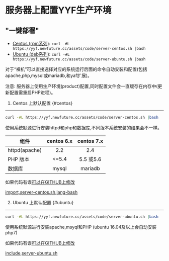 服务器上配置YYF生产环境
===================

"一键部署"
----------------------

* [Centos (rpm系列)](#centos): `curl -#L https://yyf.newfuture.cc/assets/code/server-centos.sh |bash`
* [Ubuntu (deb系列)](#ubuntu): `curl -#L https://yyf.newfuture.cc/assets/code/server-ubuntu.sh |bash`

对于“裸机”可以直接选择对应的系统运行后面的命令自动安装和配置(包括 apache,php,mysql或mariadb,和yaf扩展)。

注意: 服务器上使用生产环境(product)配置,同时配置文件会一直缓存在内存中(更新配置需重启PHP进程)。

1. Centos 上默认配置 {#centos}
------------------------

```bash
curl -#L https://yyf.newfuture.cc/assets/code/server-centos.sh |bash
```
使用系统默源进行安装httpd和php和数据库,不同版本系统安装的结果会不一样。

组件 | centos 6.x | centos 7.x |
------|:---------:|:---------:|
httpd(apache) | 2.2 | 2.4 |
PHP 版本 | <=5.4   | 5.5 或5.6 |
数据库| mysql | mariadb  |



如果代码有误[可以在GITHUB上修改](https://github.com/NewFuture/yyf-book/edit/master/assets/code/server-centos.sh)

[import,server-centos.sh,lang-bash](../assets/code/server-centos.sh)


2. Ubuntu 上默认配置 {#ubuntu}
------------------------

```bash
curl -#L https://yyf.newfuture.cc/assets/code/server-ubuntu.sh |bash
```

使用系统默源进行安装apache,msyql和PHP (ubuntu 16.04及以上会自动安装php7)


如果代码有误[可以在GITHUB上修改](https://github.com/NewFuture/yyf-book/edit/master/assets/code/server-ubuntu.sh)

[include,server-ubuntu.sh](../assets/code/server-ubuntu.sh)
